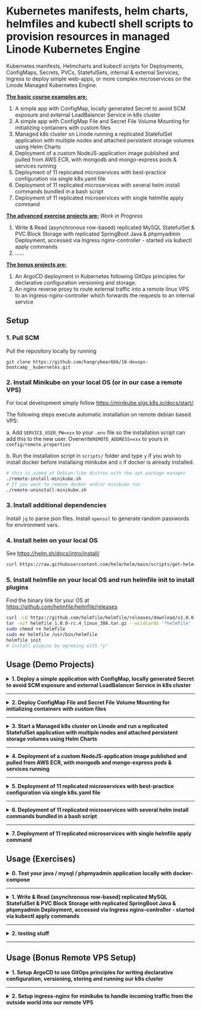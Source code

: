 # Kubernetes manifests, helm charts, helmfiles and kubectl shell scripts to provision resources in managed Linode Kubernetes Engine

Kubernetes manifests, Helmcharts and kubectl scripts for Deployments, ConfigMaps, Secrets, PVCs, StatefulSets, internal & external Services, Ingress to deploy simple web-apps, or more complex microservices on the Linode Managed Kubernetes Engine. 

<b><u>The basic course examples are:</u></b>
1. A simple app with ConfigMap, locally generated Secret to avoid SCM exposure and external LoadBalancer Service in k8s cluster
2. A simple app with ConfigMap File and Secret File Volume Mounting for initializing containers with custom files
3. Managed k8s cluster on Linode running a replicated StatefulSet application with multiple nodes and attached persistent storage volumes using Helm Charts
4. Deployment of a custom NodeJS-application image published and pulled from AWS ECR, with mongodb and mongo-express pods & services running
5. Deployment of 11 replicated microservices with best-practice configuration via single k8s.yaml file
6. Deployment of 11 replicated microservices with several helm install commands bundled in a bash script
7. Deployment of 11 replicated microservices with single helmfile apply command

<b><u>The advanced exercise projects are:</u></b>
*Work in Progress*
1. Write & Read (asynchronous row-based) replicated MySQL StatefulSet & PVC Block Storage with replicated SpringBoot Java & phpmyadmin Deployment, accessed via Ingress nginx-controller - started via kubectl apply commands
2. ......

<b><u>The bonus projects are:</u></b>
1. An ArgoCD deployment in Kubernetes following GitOps principles for declarative configuration versioning and storage.
2. An nginx reverse proxy to route external traffic into a remote linux VPS to an ingress-nginx-controller which forwards the requests to an internal service

## Setup

### 1. Pull SCM

Pull the repository locally by running
```
git clone https://github.com/hangrybear666/10-devops-bootcamp__kubernetes.git
```
### 2. Install Minikube on your local OS (or in our case a remote VPS)

For local development simply follow https://minikube.sigs.k8s.io/docs/start/. 

The following steps execute automatic installation on remote debian based VPS:

a. Add `SERVICE_USER_PW=xxx` to your `.env` file so the installation script can add this to the new user. Overwrite`REMOTE_ADDRESS=xxx` to yours in `config/remote.properties`

b. Run the installation script in `scripts/` folder and type `y` if you wish to install docker before installaing minikube and `n` if docker is already installed.
```bash
# this is aimed at Debian-like distros with the apt package manager
./remote-install-minikube.sh
# If you want to remove docker and/or minikube run
./remote-uninstall-minikube.sh
``` 

### 3. Install additional dependencies 

Install `jq` to parse json files. Install `openssl` to generate random passwords for environment vars.

### 4. Install helm on your local OS

See https://helm.sh/docs/intro/install/
```bash
curl https://raw.githubusercontent.com/helm/helm/main/scripts/get-helm-3 | bash
```

### 5. Install helmfile on your local OS and run helmfile init to install plugins

Find the binary link for your OS at https://github.com/helmfile/helmfile/releases
```bash
curl -LO https://github.com/helmfile/helmfile/releases/download/v1.0.0-rc.4/helmfile_1.0.0-rc.4_linux_386.tar.gz
tar -xzf helmfile_1.0.0-rc.4_linux_386.tar.gz --wildcards '*helmfile'
sudo chmod +x helmfile
sudo mv helmfile /usr/bin/helmfile
helmfile init
# install plugins by agreeing with "y"
```

## Usage (Demo Projects)

<details closed>
<summary><b>1. Deploy a simple application with ConfigMap, locally generated Secret to avoid SCM exposure and external LoadBalancer Service in k8s cluster</b></summary>


NOTE: Replace `mongo-root-username` and `mongo-root-password` values with your own.
```bash
kubectl create secret generic mongodb-secret \
    --namespace=default \
    --from-literal=mongo-root-username='admin' \
    --from-literal=mongo-root-password='password'
kubectl apply -f k8s/mongodb.yaml
kubectl apply -f k8s/mongo-configmap.yaml
kubectl apply -f k8s/mongo-express.yaml
# access minicube-ip:30000 in the browser or run
minikube service mongo-express-service
#default credentials for mongo-express are admin:pass
```

```bash
MONGO_POD=$(kubectl get pods --no-headers | grep "mongodb-deployment" | awk '{print $1}')
EXPRESS_POD=$(kubectl get pods --no-headers | grep "mongo-express" | awk '{print $1}')
kubectl describe pod $MONGO_POD
kubectl logs $EXPRESS_POD
kubectl describe service mongodb-service
kubectl get all | grep mongo
```
</details>

-----

<details closed>
<summary><b>2. Deploy ConfigMap File and Secret File Volume Mounting for initializing containers with custom files</b></summary>


a. To start a basic mosquitto container with default values and log the configuration file, run:
```bash
# basic mosquitto app with standard conf
kubectl apply -f k8s/mosquitto-without-volumes.yaml  

# log default config
MOSQUITTO_POD=$(kubectl get pods --no-headers -o custom-columns=":metadata.name" | grep "mosquitto")
kubectl exec $MOSQUITTO_POD -- cat /mosquitto/config/mosquitto.conf
```

b. To overwrite the mosquitto.conf file and create a secret.file in the containers via Volume mounts, run:

NOTE: replace `-from-literal=secret.file='Password123!'` with your desired password
```bash
kubectl apply -f k8s/mosquitto-config-file.yaml
kubectl create secret generic mosquitto-secret-file \
    --from-literal=secret.file='Password123!' \
    --type=Opaque
kubectl apply -f k8s/mosquitto.yaml

# log both conf and secret file from volume mount to console
MOSQUITTO_POD=$(kubectl get pods --no-headers -o custom-columns=":metadata.name" | grep "mosquitto")
kubectl exec $MOSQUITTO_POD -- sh -c \
    "echo -e '\nmosquitto.conf:' \
    && cat /mosquitto/config/mosquitto.conf \
    && echo -e '\nsecret.file:' \
    && cat /mosquitto/secret/secret.file"
```
</details>

-----

<details closed>
<summary><b>3. Start a Managed k8s cluster on Linode and run a replicated StatefulSet application with multiple nodes and attached persistent storage volumes using Helm Charts</b></summary>


a. Create an Account on the Linode Cloud and then Create a Kubernetes Cluster https://cloud.linode.com/kubernetes/clusters named `test-cluster` in your Region without High Availability (HA) Control Plane to save costs. Adding 3 Nodes with 2GB each on a shared CPU is sufficient. 

b. Once the cluster is running, download `test-cluster-kubeconfig.yaml`. If your file is named differently, add it to `.gitignore` as it contains sensitive data. Then uninstall minikube and install kubectl manually, otherwise kubectl will be used with the minikube binary resulting in connection errors. 

<details closed>
<summary><b>Click for installation instructions</b></summary>

Installation help: https://kubernetes.io/docs/tasks/tools/install-kubectl-linux/
```bash
minikube stop 
minikube delete --all --purge
# delete alias kubectl="minikube kubectl --" from .bashrc
vim ~/.bashrc
# e.g. remove from ubuntu
sudo rm /usr/local/bin/minikube
# or remove from debian
dpkg --remove minikube

# install kubectl 
curl -LO "https://dl.k8s.io/release/$(curl -L -s https://dl.k8s.io/release/stable.txt)/bin/linux/amd64/kubectl"
sudo install -o root -g root -m 0755 kubectl /usr/local/bin/kubectl
```
</details>

Then run:
```bash
# change permissions for downloaded kubeconfig
chmod 400 test-cluster-kubeconfig.yaml
export KUBECONFIG=test-cluster-kubeconfig.yaml
kubectl get nodes
```

c. Add the helm repo and install a mongodb helm chart. Then connect to the db with a temporary mongo client to test the connection. For reference see https://artifacthub.io/packages/helm/bitnami/mongodb
```bash
helm repo add bitnami https://charts.bitnami.com/bitnami
helm search repo bitnami/mongodb
helm install mongodb --values k8s/helm-mongodb.yaml bitnami/mongodb --version 13.16.3
# username is root - for password run:
export MONGODB_ROOT_PASSWORD=$(kubectl get secret --namespace default mongodb -o jsonpath="{.data.mongodb-root-password}" | base64 -d)
# create mongo client
kubectl run --namespace default mongodb-client --rm --tty -i --restart='Never' --env="MONGODB_ROOT_PASSWORD=$MONGODB_ROOT_PASSWORD" --image docker.io/bitnami/mongodb:6.0.8-debian-11-r12 --command -- bash
# connect to db within mongo client
mongosh admin --host "mongodb-0.mongodb-headless.default.svc.cluster.local:27017,mongodb-1.mongodb-headless.default.svc.cluster.local:27017,mongodb-2.mongodb-headless.default.svc.cluster.local:27017" --authenticationDatabase admin -u root -p $MONGODB_ROOT_PASSWORD
```

d. Add a mongo-express container and service listening on port 8081 internally for incoming traffic to render a GUI in browser.
```bash
kubectl apply -f k8s/helm-mongo-express.yaml
```

e. Add nginx-ingress-controller to route incoming traffic from Linode's NodeBalancer to the mongo-express internal ClusterIP Service. Installation of the Helm chart also automatically sets up a NodeBalancer on Linode, the public dns name of which we have to save and replace in `k8s/helm-ingress.yaml` in the `- host: ` value
```bash
helm repo add ingress-nginx https://kubernetes.github.io/ingress-nginx
helm install nginx-ingress ingress-nginx/ingress-nginx --version 4.11.2 --set controller.publishService.enabled=true
# add Linode NodeBalancer hostname to k8s/helm-ingress.yaml 
kubectl apply -f k8s/helm-ingress.yaml
```

f. Navigate to your Nodebalancer DNS host name to access mongo-express with default credentials `admin` and `pass` to persist data. You can uninstall the database by running `helm uninstall mongodb` then start it back up with the command from step c) and see that data has been persisted in the persistent volume on Linode which are subsequently reattached to their respective pods.
</details>

-----

<details closed>
<summary><b>4. Deployment of a custom NodeJS-application image published and pulled from AWS ECR, with mongodb and mongo-express pods & services running</b></summary>


a. Create an Elastic Container Registry (ECR) on AWS for your k8s images to live, then retrieve the push commands in aws console and run the docker login command locally to properly setup `/home/$USER/.docker/config.json`. Replace the remote url with your own and then copy the config file to your `config/` folder. It is added to .gitignore, so don't rename it.
```bash
# setup docker registry credentials
aws ecr get-login-password --region eu-central-1 | docker login --username AWS --password-stdin 010928217051.dkr.ecr.eu-central-1.amazonaws.com
cp /home/$USER/.docker/config.json config/
```

b. Build and Push your NodeJS application image to AWS ECR remote repository. Replace the repo url with your own. Current Directory should be the git repo root dir.
```bash
docker build -t node-app:1.5 node-app/.
docker tag node-app:1.5 010928217051.dkr.ecr.eu-central-1.amazonaws.com/k8s-imgs:node-app-1.5
docker push 010928217051.dkr.ecr.eu-central-1.amazonaws.com/k8s-imgs:node-app-1.5
```

c. Create secret in k8s cluster with registry credentials

Alternative 1 (allowing multiple registries to be added, since they are comma delimited in config file)
```bash
kubectl create secret generic my-registry-key-1 \
    --from-file=.dockerconfigjson=config/config.json \
    --type=kubernetes.io/dockerconfigjson
```

Alternative 2 (allowing only a single registry to be set)
NOTE: To use this, overwrite `imagePullSecrets:- name: my-registry-key-1` in `k8s/node-app-deployment.yaml`
```bash
kubectl create secret docker-registry my-registry-key-2 \
    --docker-server=010928217051.dkr.ecr.eu-central-1.amazonaws.com \
    --docker-username=AWS \
    --docker-password=$(aws ecr get-login-password)
```

d. Setup environment and container secrets to avoid exposure in SCM. Create an `node-app/app/.env` file and add the following keys, changing credentials to your own:
```bash
ME_CONFIG_MONGODB_ADMINUSERNAME=admin
ME_CONFIG_MONGODB_ADMINPASSWORD=password
ME_CONFIG_MONGODB_SERVER=mongodb
ME_CONFIG_MONGODB_URL=mongodb://mongodb:27017
MONGO_DB_USERNAME=admin
MONGO_DB_PWD=password
MONGO_INITDB_ROOT_USERNAME=admin
MONGO_INITDB_ROOT_PASSWORD=password
```

Then export your AWS ECR Image URL as environment variable and test whether or not your setup is correct by running

```bash
export AWS_NODE_IMG_URL=010928217051.dkr.ecr.eu-central-1.amazonaws.com/k8s-imgs:node-app-1.5
docker compose -f node-app/docker-compose.yaml up
```
NOTE: if you are running the docker compose on a remote VPS, you have simply have to copy the `docker-compose.yaml` to your remote via scp and then copy the `node-app/app/.env` file to your remote and create an `app/` folder next to the docker compose file where the `.env` can recide. One additional step is to enter your running node-app docker container via docker exec -it CONTAINER_HASH /bin/sh and execute `vi index.html` and exchange `localhost` with your remote ip, e.g. `64.226.117.247`

e. Replace `image: 010928217051.dkr.ecr.eu-central-1.amazonaws.com/k8s-imgs:node-app-1.5` with your own AWS ECR image-tag in the file `k8s/node-app-deployment.yaml` and run the following commands

IMPORTANT: `mongo-root-username` and `mongo-root-password` have to be identical to the ones in your `.env` file from step d)!
```bash
kubectl create secret generic mongodb-secret \
    --namespace=default \
    --from-literal=mongo-root-username='admin' \
    --from-literal=mongo-root-password='password'
kubectl apply -f k8s/mongodb.yaml
kubectl apply -f k8s/mongo-configmap.yaml
kubectl apply -f k8s/mongo-express.yaml
kubectl apply -f k8s/node-app-deployment.yaml
```

f. Since your ip will differ from mine and also the docker-compose variant and depends on the minikube cluster configuration, we have to exec a shell in the node-app pod and replace `localhost` in `index.html` with our minikube ip and the port with our loadbalancer nodeport
```bash
NODE_APP_POD_NAME=$(kubectl get pods --no-headers -o custom-columns=":metadata.name" | grep "node-app")
kubectl exec -it $NODE_APP_POD_NAME -- /bin/sh
vi index.html # and replace localhost with your minikube ip and 3000 with your loadbalancer nodeport!
# then access minicube-ip:30001 in the browser or run
minikube service node-app-service
```
</details>

-----

<details closed>
<summary><b>5. Deployment of 11 replicated microservices with best-practice configuration via single k8s.yaml file</b></summary>


NOTE: The microservices app is a google developed multi-language application with service-to-service communication via gRPC. See https://github.com/GoogleCloudPlatform/microservices-demo/tree/main

a. Create an Account on the Linode Cloud and then Create a Kubernetes Cluster https://cloud.linode.com/kubernetes/clusters named `test-cluster` in your Region without High Availability (HA) Control Plane to save costs. Adding 3 Nodes with 4GB each on a shared CPU is sufficient. 

b. Once the cluster is running, download `test-cluster-kubeconfig.yaml`. If your file is named differently, add it to `.gitignore` as it contains sensitive data. 

Then run:
```bash
# change permissions for downloaded kubeconfig
chmod 400 test-cluster-kubeconfig.yaml
export KUBECONFIG=test-cluster-kubeconfig.yaml
kubectl get nodes
```

c. Start the microservice application including a LoadBalancer receiving an external DNS Name from your Linode NodeBalancer for public access.

```bash
kubectl apply -f k8s/microservices-best-practice.yaml
#kubectl delete -f k8s/microservices-best-practice.yaml
```

d. Navigate to your Nodebalancer DNS host name to access the microservices frontend.
</details>

-----

<details closed>
<summary><b>6. Deployment of 11 replicated microservices with several helm install commands bundled in a bash script</b></summary>

a. Simply execute the following command from the git project root directory
```bash
export KUBECONFIG=test-cluster-kubeconfig.yaml
# install
bash scripts/helm-install-microservices.sh 
# uninstall
bash scripts/helm-uninstall-microservices.sh 
```
</details>

-----

<details closed>
<summary><b>7. Deployment of 11 replicated microservices with single helmfile apply command</b></summary>

a. Simply execute the following command from the git project root directory

```bash
# install
KUBECONFIG=$(pwd)/test-cluster-kubeconfig.yaml \
helmfile apply \
--file helm/helmfile.yaml \
-n microservices
# uninstall
KUBECONFIG=$(pwd)/test-cluster-kubeconfig.yaml \
helmfile destroy \
--file helm/helmfile.yaml \
-n microservices
```
</details>

## Usage (Exercises)

<details closed>
<summary><b>0. Test your java / mysql / phpmyadmin application locally with docker-compose </b></summary>

a. Create `.env` file in `java-app/` folder by running the following script, generating random passwords via openssl for you.
```bash
cd scripts
./create-exercise-env-vars.sh 
```

b. Add local dns name forwarding to your /etc/hosts file by adding the following entry: `127.0.0.1 my-java-app.com`

c. Navigate to `java-app/` and run
```bash
VERSION_TAG=1.0 \
docker compose -f docker-compose-java-app-mysql.yaml up
```

d. Navigate to http://localhost:8085/ for phpmyadmin using `DB_USER` and `DB_PWD` for login.
Then navigate to http://my-java-app.com/ for your java app.
</details>

-----

<details closed>
<summary><b>1. Write & Read (asynchronous row-based) replicated MySQL StatefulSet & PVC Block Storage with replicated SpringBoot Java & phpmyadmin Deployment, accessed via Ingress nginx-controller - started via kubectl apply commands</b></summary>

a. Create an Account on the Linode Cloud and then Create a Kubernetes Cluster https://cloud.linode.com/kubernetes/clusters named `test-cluster` in your Region without High Availability (HA) Control Plane to save costs. Adding 3 Nodes with 2GB each on a shared CPU is sufficient. 

b. Once the cluster is running, download `test-cluster-kubeconfig.yaml`. If your file is named differently, add it to `.gitignore` as it contains sensitive data. 

c. Create an Elastic Container Registry (ECR) on AWS for your k8s images to live, then retrieve the push commands in aws console and run the docker login command locally to properly setup `/home/$USER/.docker/config.json`. Replace the remote url with your own and then copy the config file to your `config/` folder. It is added to .gitignore, so don't rename it.
```bash
# setup docker registry credentials
aws ecr get-login-password --region eu-central-1 | docker login --username AWS --password-stdin 010928217051.dkr.ecr.eu-central-1.amazonaws.com
cp /home/$USER/.docker/config.json config/
```

d. Create secret from prior docker login step so kubernetes can pull the AWS ECR image
```bash
export KUBECONFIG=test-cluster-kubeconfig.yaml
kubectl create namespace exercises
kubectl create secret generic aws-ecr-config \
--from-file=.dockerconfigjson=config/config.json \
--type=kubernetes.io/dockerconfigjson \
--namespace exercises
# check if secret looks correct
kubectl get secret aws-ecr-config -n exercises --output="jsonpath={.data.\.dockerconfigjson}" | base64 --decode
```

e. Create Secret from `java-app/.env` file created by the `./create-exercise-env-vars.sh` script in exercise step 0)
```bash
kubectl create secret generic java-app-mysql-env \
--from-env-file=java-app/.env \
--namespace exercises
# check if secret looks correct
kubectl get secret java-app-mysql-env -n exercises -o yaml

```

f. Add nginx-ingress-controller to route incoming traffic from Linode's NodeBalancer to the phpmyadmin & java-app internal ClusterIP Service. Installation of the Helm chart also automatically sets up a NodeBalancer on Linode, the public dns name of which we have to save and replace in `k8s/exercises/01-ingress-configuration.yaml` in the `- host: ` value
```bash
helm repo add ingress-nginx https://kubernetes.github.io/ingress-nginx
helm repo update
helm install nginx-ingress ingress-nginx/ingress-nginx --version 4.11.2 --namespace exercises
```

g. Before building and pushing the docker image to remote, change the HOST variable in line 48 of your `java-app/src/main/resources/static/index.html` to your Linode NodeBalancer DNS Name, for example:
```js
const HOST = "172-xxx-xxx-124.ip.linodeusercontent.com";
```

h. Build and Push your java application image to AWS ECR remote repository. Replace the repo url with your own. Current Directory should be the git repo root dir.
```bash
docker build -t java-app:2.0 java-app/.
docker tag java-app:2.0 010928217051.dkr.ecr.eu-central-1.amazonaws.com/k8s-imgs:java-app-2.0
docker push 010928217051.dkr.ecr.eu-central-1.amazonaws.com/k8s-imgs:java-app-2.0
```

i. To start mysql StatefulSet (replicas:2), attached to 10GB each of persistent linode block storage volume, launch the java application (replicas:2) and start phpmyadmin UI, with an ingress-nginx controller for external access, replace the following values and then run the script.

*NOTE: replace image name in `k8s/exercises/01-java-app-deployment.yaml` with your own*

*NOTE: replace hostname in `k8s/exercises/01-ingress-configuration.yaml` with your Linode NodeBalancer dns name in <b>both</b> Ingress resources*

*NOTE: replace pma-absolute-uri in `k8s/exercises/01-phpmyadmin-configmap.yaml` with your own but it <b>has</b> to end with `/phpmyadmin/` or the Ingress Regex Path Redirect won't work*

```bash
kubectl apply -f k8s/exercises/01-mysql-statefulset.yaml
# change java image name to your own remote ecr img
kubectl apply -f k8s/exercises/01-java-app-deployment.yaml
# replace Linode NodeBalancer hostname in pma-absolute-uri 
kubectl apply -f k8s/exercises/01-phpmyadmin-configmap.yaml
kubectl apply -f k8s/exercises/01-phpmyadmin-deployment.yaml
# add Linode NodeBalancer hostname to both Ingress resources
kubectl apply -f k8s/exercises/01-ingress-configuration.yaml

```

j. Access the java application on your Linode NodeBalancer DNS Name's root url  `http://172-xxx-xxx-124.ip.linodeusercontent.com`

k. Access phpmyadmin on your Linode NodeBalancer DNS Name's root url followed by `/phpmyadmin/` including the last forward slash (!) for example `http://172-xxx-xxx-124.ip.linodeusercontent.com/phpmyadmin/` 

<details closed>
<summary><b>Commands to connect to db, debug, delete all resources</b></summary>

Connect to mysql but replace "o3bGda+Y/ha8R3wk" after the `-p` flag at the end with your `MYSQL_ROOT_PASSWORD` in `java-app/.env` file.
```bash
kubectl run -it --rm --namespace=exercises --image=mysql:9.0.1 --restart=Never mysql-client -- mysql -h mysqldb -po3bGda+Y/ha8R3wk
# debug 
kubectl describe statefulset mysqldb -n exercises
kubectl describe deployment java-app -n exercises
kubectl describe deployment phpmyadmin -n exercises

# delete all resources
kubectl delete -f k8s/exercises/01-mysql-statefulset.yaml
kubectl delete -f k8s/exercises/01-java-app-deployment.yaml
kubectl delete -f k8s/exercises/01-phpmyadmin-deployment.yaml
kubectl delete -f k8s/exercises/01-phpmyadmin-configmap.yaml
kubectl delete -f k8s/exercises/01-ingress-configuration.yaml
kubectl delete pvc data-mysqldb-0 data-mysqldb-1 -n exercises
kubectl delete secret java-app-mysql-env -n exercises
kubectl delete secret aws-ecr-config -n exercises
helm uninstall nginx-ingress --namespace exercises
```
</details>

</details>

-----

<details closed>
<summary><b>2. testing stuff</b></summary>

```bash
# apply
kubectl apply -f k8s/exercises/02-mysql-configmap.yaml
kubectl apply -f k8s/exercises/02-mysql-service.yaml
kubectl apply -f k8s/exercises/02-mysql-statefulset.yaml

# DML
kubectl run mysql-client --image=mysql:5.7 -i --rm --restart=Never --\
  mysql -h mysql-0.mysql <<EOF
CREATE DATABASE test;
CREATE TABLE test.messages (message VARCHAR(250));
INSERT INTO test.messages VALUES ('hello');
EOF

kubectl run mysql-client-loop --image=mysql:5.7 -i -t --rm --restart=Never --  bash -ic "while sleep 1; do mysql -h mysql-read -e 'SELECT @@server_id, NOW(),( SELECT message from test.messages order by message asc LIMIT 1);'; done"

# delete
kubectl delete -f k8s/exercises/02-mysql-service.yaml
kubectl delete -f k8s/exercises/02-mysql-statefulset.yaml
kubectl delete -f k8s/exercises/02-mysql-configmap.yaml
kubectl delete pvc data-mysql-0 data-mysql-1 data-mysql-2
```

</details>

-----

## Usage (Bonus Remote VPS Setup)

<details closed>
<summary><b>1. Setup ArgoCD to use GitOps principles for writing declarative configuration, versioning, storing and running our k8s cluster </b></summary>

See https://argo-cd.readthedocs.io/en/stable/getting_started/

a. Add `ARGOCD_ADMIN_PW=xxx` to `.env` file

b. Navigate to `scripts/` folder and execute the installation script.
```bash
./remote-setup-ArgoCD.sh
```
</details>

-----

<details closed>
<summary><b>2. Setup ingress-nginx for minikube to handle incoming traffic from the outside world into our remote VPS</b></summary>
See https://kubernetes.io/docs/tasks/access-application-cluster/ingress-minikube/

a. Navigate to `scripts/` folder and execute the installation script.
```bash
./remote-setup-ingress-nginx.sh
```

b. Install nginx reverse proxy to forward outside requests to the VPS to the minikube ip address on the ingress controller port. To configure nginx replace `proxy_pass` ip with your minikube ip from the output of step a)
```bash
ssh root@<REMOTE_ADDRESS>
sudo apt update
sudo apt install nginx-full

echo "
stream {
    server {
        listen 30080;
        proxy_pass 192.168.49.2:80;
    }
    
    server {
        listen 30443;
        proxy_pass 192.168.49.2:443;
    }
}
" >> /etc/nginx/nginx.conf

sudo nginx -t

sudo systemctl restart nginx
```
You can access the plain site http://<REMOTE_ADDRESS>:30080 in a browser from any external device.
You can access the TLS site https://<REMOTE_ADDRESS>:30443 in a browser from any external device.
NOTE: HTTPS certificate config to remove security warning is a topic for another day. See potentially https://www.zepworks.com/posts/access-minikube-remotely-kvm/#4-certs or https://minikube.sigs.k8s.io/docs/handbook/untrusted_certs/ 
    
</details>

